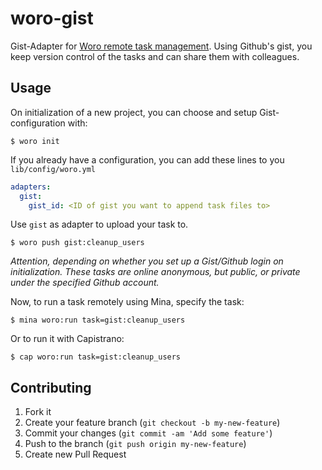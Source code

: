 # woro-gist

Gist-Adapter for [Woro remote task management](https://github.com/github/woro).
Using Github's gist, you keep version control of the tasks and can share them with colleagues.

## Usage

On initialization of a new project, you can choose and setup Gist-configuration with:

```shell
$ woro init
```

If you already have a configuration, you can add these lines to you `lib/config/woro.yml`

```yaml
adapters:
  gist:
    gist_id: <ID of gist you want to append task files to>
```

Use `gist` as adapter to upload your task to.

```shell
$ woro push gist:cleanup_users
```

_Attention, depending on whether you set up a Gist/Github login on
initialization. These tasks are online anonymous, but public, or
private under the specified Github account._

Now, to run a task remotely using Mina, specify the task:

```shell
$ mina woro:run task=gist:cleanup_users
```

Or to run it with Capistrano:

```shell
$ cap woro:run task=gist:cleanup_users
```

## Contributing

1. Fork it
2. Create your feature branch (`git checkout -b my-new-feature`)
3. Commit your changes (`git commit -am 'Add some feature'`)
4. Push to the branch (`git push origin my-new-feature`)
5. Create new Pull Request
